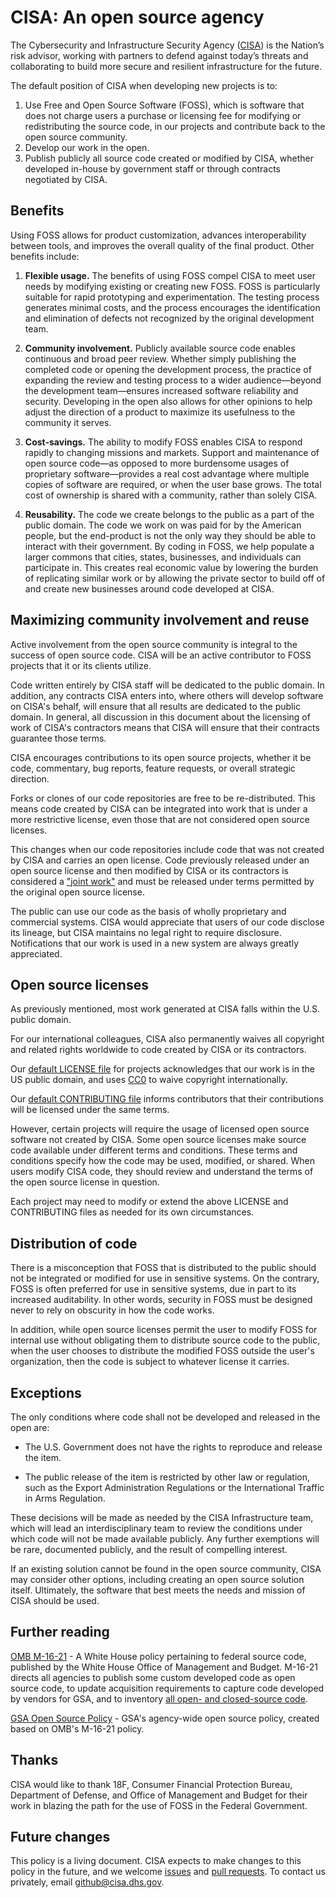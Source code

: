 # CISA: An open source agency #

The Cybersecurity and Infrastructure Security Agency ([CISA](https://cisa.gov))
is the Nation’s risk advisor, working with partners to defend against today’s
threats and collaborating to build more secure and resilient infrastructure for
the future.

The default position of CISA when developing new projects is to:

1. Use Free and Open Source Software (FOSS), which is software that does not
charge users a purchase or licensing fee for modifying or redistributing the
source code, in our projects and contribute back to the open source community.
1. Develop our work in the open.
1. Publish publicly all source code created or modified by CISA, whether
developed in-house by government staff or through contracts negotiated by CISA.

## Benefits ##

Using FOSS allows for product customization, advances interoperability between
tools, and improves the overall quality of the final product. Other benefits
include:

1. **Flexible usage.** The benefits of using FOSS compel CISA to meet user needs
by modifying existing or creating new FOSS. FOSS is particularly suitable for
rapid prototyping and experimentation. The testing process generates minimal
costs, and the process encourages the identification and elimination of defects
not recognized by the original development team.

1. **Community involvement.** Publicly available source code enables continuous
and broad peer review. Whether simply publishing the completed code or opening
the development process, the practice of expanding the review and testing
process to a wider audience&mdash;beyond the development team&mdash;ensures
increased software reliability and security. Developing in the open also allows
for other opinions to help adjust the direction of a product to maximize its
usefulness to the community it serves.

1. **Cost-savings.** The ability to modify FOSS enables CISA to respond rapidly
to changing missions and markets. Support and maintenance of open source
code&mdash;as opposed to more burdensome usages of proprietary
software&mdash;provides a real cost advantage where multiple copies of software
are required, or when the user base grows. The total cost of ownership is shared
with a community, rather than solely CISA.

1. **Reusability.** The code we create belongs to the public as a part of the
public domain. The code we work on was paid for by the American people, but the
end-product is not the only way they should be able to interact with their
government. By coding in FOSS, we help populate a larger commons that cities,
states, businesses, and individuals can participate in. This creates real
economic value by lowering the burden of replicating similar work or by allowing
the private sector to build off of and create new businesses around code
developed at CISA.

## Maximizing community involvement and reuse ##

Active involvement from the open source community is integral to the success of
open source code. CISA will be an active contributor to FOSS projects that it or
its clients utilize.

Code written entirely by CISA staff will be dedicated to the public domain. In
addition, any contracts CISA enters into, where others will develop software on
CISA's behalf, will ensure that all results are dedicated to the public domain.
In general, all discussion in this document about the licensing of work of
CISA's contractors means that CISA will ensure that their contracts guarantee
those terms.

CISA encourages contributions to its open source projects, whether it be code,
commentary, bug reports, feature requests, or overall strategic direction.

Forks or clones of our code repositories are free to be re-distributed. This
means code created by CISA can be integrated into work that is under a more
restrictive license, even those that are not considered open source licenses.

This changes when our code repositories include code that was not created by
CISA and carries an open license. Code previously released under an open source
license and then modified by CISA or its contractors is considered a ["joint
work"](http://www.copyright.gov/title17/92chap1.html#101) and must be released
under terms permitted by the original open source license.

The public can use our code as the basis of wholly proprietary and commercial
systems. CISA would appreciate that users of our code disclose its lineage, but
CISA maintains no legal right to require disclosure. Notifications that our work
is used in a new system are always greatly appreciated.

## Open source licenses ##

As previously mentioned, most work generated at CISA falls within the U.S.
public domain.

For our international colleagues, CISA also permanently waives all copyright and
related rights worldwide to code created by CISA or its contractors.

Our [default LICENSE file](/LICENSE) for projects acknowledges that our work is
in the US public domain, and uses
[CC0](https://creativecommons.org/publicdomain/zero/1.0/) to waive copyright
internationally.

Our [default CONTRIBUTING file](/CONTRIBUTING.md) informs contributors that
their contributions will be licensed under the same terms.

However, certain projects will require the usage of licensed open source
software not created by CISA. Some open source licenses make source code
available under different terms and conditions. These terms and conditions
specify how the code may be used, modified, or shared. When users modify CISA
code, they should review and understand the terms of the open source license in
question.

Each project may need to modify or extend the above LICENSE and CONTRIBUTING
files as needed for its own circumstances.

## Distribution of code ##

There is a misconception that FOSS that is distributed to the public should not
be integrated or modified for use in sensitive systems. On the contrary, FOSS is
often preferred for use in sensitive systems, due in part to its increased
auditability. In other words, security in FOSS must be designed never to rely on
obscurity in how the code works.

In addition, while open source licenses permit the user to modify FOSS for
internal use without obligating them to distribute source code to the public,
when the user chooses to distribute the modified FOSS outside the user's
organization, then the code is subject to whatever license it carries.

## Exceptions ##

The only conditions where code shall not be developed and released in the open
are:

- The U.S. Government does not have the rights to reproduce and release the
  item.

- The public release of the item is restricted by other law or regulation, such
  as the Export Administration Regulations or the International Traffic in Arms
  Regulation.

These decisions will be made as needed by the CISA Infrastructure team, which
will lead an interdisciplinary team to review the conditions under which code
will not be made available publicly. Any further exemptions will be rare,
documented publicly, and the result of compelling interest.

If an existing solution cannot be found in the open source community, CISA may
consider other options, including creating an open source solution itself.
Ultimately, the software that best meets the needs and mission of CISA should be
used.

## Further reading ##

[OMB M-16-21](https://sourcecode.cio.gov/) - A White House policy pertaining to
federal source code, published by the White House Office of Management and
Budget. M-16-21 directs all agencies to publish some custom developed code as
open source code, to update acquisition requirements to capture code developed
by vendors for GSA, and to inventory [all open- and closed-source
code](https://open.gsa.gov/code.json).

[GSA Open Source Policy](https://open.gsa.gov/oss-policy/) - GSA's agency-wide
open source policy, created based on OMB's M-16-21 policy.

## Thanks ##

CISA would like to thank 18F, Consumer Financial Protection Bureau, Department
of Defense, and Office of Management and Budget for their work in blazing the
path for the use of FOSS in the Federal Government.

## Future changes ##

This policy is a living document. CISA expects to make changes to this policy in
the future, and we welcome
[issues](https://github.com/cisagov/development-guide/issues) and [pull
requests](https://github.com/cisagov/development-guide/pulls). To contact us
privately, email [github@cisa.dhs.gov](mailto:github@cisa.dhs.gov).
